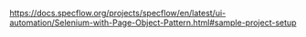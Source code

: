 https://docs.specflow.org/projects/specflow/en/latest/ui-automation/Selenium-with-Page-Object-Pattern.html#sample-project-setup

